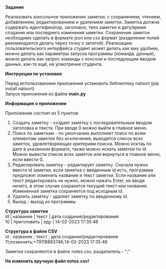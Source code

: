 **Задание**

Реализовать консольное приложение заметки, с сохранением, чтением,
добавлением, редактированием и удалением заметок. Заметка должна
содержать идентификатор, заголовок, тело заметки и дату/время создания
или последнего изменения заметки. Сохранение заметок необходимо сделать
в формате json или csv формат (разделение полей рекомендуется делать через
точку с запятой). Реализацию пользовательского интерфейса студент может
делать как ему удобнее, можно делать как параметры запуска программы
(команда, данные), можно делать как запрос команды с консоли и
последующим вводом данных, как-то ещё, на усмотрение студента.

**Инструкции по установке**

Перед использованием приложения установить библиотеку natsort (pip install natsort)\
Запуск приложения из файла **main.py**


**Информация о приложении**

Приложение состоит из 5 пунктов:
1. Создать заметку - создает заметку с последовательным вводом заголовка
и текста. При вводе 0 можно выйти в главное меню.
2. Поиск по заметкам - по умолчанию выполняет поиск по всем элементам заметки без исключения, выводится список всех заметок,
удовлетворяющих критериям поиска. Можно исктаь по дате в указанном формате, также можно искать заметки по id.
Можно вывести список всех заметок или вернуться в главное меню, если ввести 0.
3. Редактировать заметку - редактирует заметку. Сначала нужно ввести id заметки,
если заметка с введенным id есть, программа предложит изменить название и текст заметки.
Если название или текст редактировать не нужно, можно нажать Enter, не вводя ничего, 
в этом случае сохранится текущий текст или название.
Измененная заметка сохраняется под исходным id.
4. Удалить заметку - удаляет заметку по введенному id.
5. Выход - выход из программы

**Структура заметки**\
id |  название  |   текст  | дата создания/редактирования\
10 | приготовить |  еду  |     14-02-2023 17:35:46

**Структура в файле CSV**\
id ; название  ;   текст ;   дата создания/редактирования\
11;позвонить;+79118883746;14-02-2023 17:35:46

Заметки сохраняются в файле notes.csv, разделитель - ";"


**Не изменять вручную файл notes.csv!**